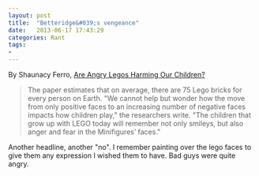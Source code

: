 ```yaml
---
layout: post
title:  "Betteridge&#039;s vengeance"
date:   2013-06-17 17:43:29
categories: Rant
tags:
- 
---
```

By Shaunacy Ferro, [Are Angry Legos Harming Our Children?][1]

> The paper estimates that on average, there are 75 Lego bricks for every person on Earth. "We cannot help but wonder how the move from only positive faces to an increasing number of negative faces impacts how children play," the researchers write. "The children that grow up with LEGO today will remember not only smileys, but also anger and fear in the Minifigures’ faces."

Another headline, another "no". I remember painting over the lego faces to give them any expression I wished them to have. Bad guys were quite angry.

 [1]: http://www.popsci.com/science/article/2013-06/are-lego-figures-getting-angrier
